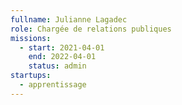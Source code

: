 ```yaml
---
fullname: Julianne Lagadec
role: Chargée de relations publiques
missions:
  - start: 2021-04-01
    end: 2022-04-01
    status: admin
startups:
  - apprentissage
---
```


